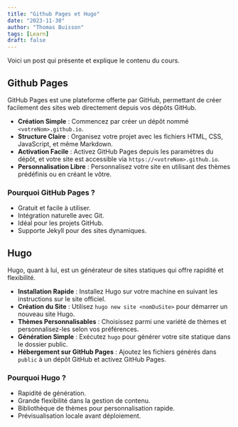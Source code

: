 ```yaml
---
title: "Github Pages et Hugo"
date: "2023-11-30"
author: "Thomas Buisson"
tags: [Learn]
draft: false
---
```


Voici un post qui présente et explique le contenu du cours.

## Github Pages

GitHub Pages est une plateforme offerte par GitHub, permettant de créer facilement des sites web directement depuis vos dépôts GitHub.

- **Création Simple** : Commencez par créer un dépôt nommé `<votreNom>.github.io`.
- **Structure Claire** : Organisez votre projet avec les fichiers HTML, CSS, JavaScript, et même Markdown.
- **Activation Facile** : Activez GitHub Pages depuis les paramètres du dépôt, et votre site est accessible via `https://<votreNom>.github.io`.
- **Personnalisation Libre** : Personnalisez votre site en utilisant des thèmes prédéfinis ou en créant le vôtre.

### Pourquoi GitHub Pages ?

- Gratuit et facile à utiliser.
- Intégration naturelle avec Git.
- Idéal pour les projets GitHub.
- Supporte Jekyll pour des sites dynamiques.

## Hugo

Hugo, quant à lui, est un générateur de sites statiques qui offre rapidité et flexibilité.

- **Installation Rapide** : Installez Hugo sur votre machine en suivant les instructions sur le site officiel.
- **Création du Site** : Utilisez `hugo new site <nomDuSite>` pour démarrer un nouveau site Hugo.
- **Thèmes Personnalisables** : Choisissez parmi une variété de thèmes et personnalisez-les selon vos préférences.
- **Génération Simple** : Exécutez `hugo` pour générer votre site statique dans le dossier public.
- **Hébergement sur GitHub Pages** : Ajoutez les fichiers générés dans `public` à un dépôt GitHub et activez GitHub Pages.

### Pourquoi Hugo ?

- Rapidité de génération.
- Grande flexibilité dans la gestion de contenu.
- Bibliothèque de thèmes pour personnalisation rapide.
- Prévisualisation locale avant déploiement.
